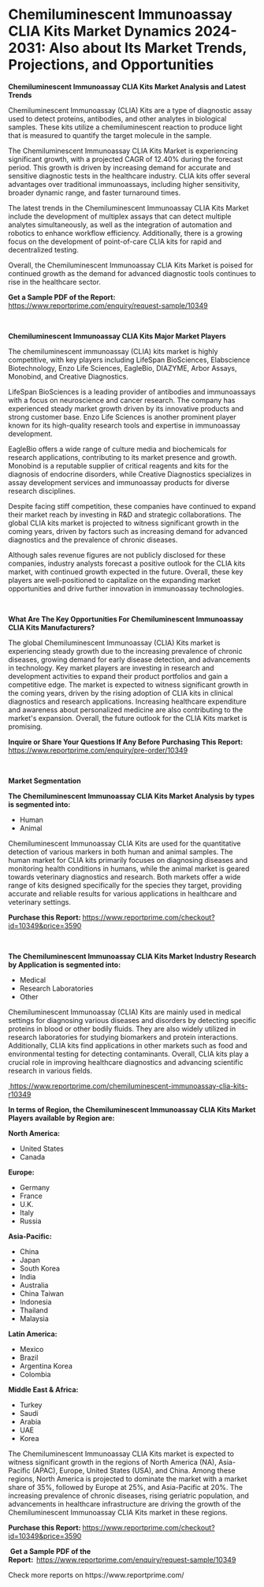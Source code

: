 <p><h1>Chemiluminescent Immunoassay CLIA Kits Market Dynamics 2024-2031: Also about Its Market Trends, Projections, and Opportunities</h1></p><p><strong>Chemiluminescent Immunoassay CLIA Kits Market Analysis and Latest Trends</strong></p>
<p><p>Chemiluminescent Immunoassay (CLIA) Kits are a type of diagnostic assay used to detect proteins, antibodies, and other analytes in biological samples. These kits utilize a chemiluminescent reaction to produce light that is measured to quantify the target molecule in the sample. </p><p>The Chemiluminescent Immunoassay CLIA Kits Market is experiencing significant growth, with a projected CAGR of 12.40% during the forecast period. This growth is driven by increasing demand for accurate and sensitive diagnostic tests in the healthcare industry. CLIA kits offer several advantages over traditional immunoassays, including higher sensitivity, broader dynamic range, and faster turnaround times.</p><p>The latest trends in the Chemiluminescent Immunoassay CLIA Kits Market include the development of multiplex assays that can detect multiple analytes simultaneously, as well as the integration of automation and robotics to enhance workflow efficiency. Additionally, there is a growing focus on the development of point-of-care CLIA kits for rapid and decentralized testing.</p><p>Overall, the Chemiluminescent Immunoassay CLIA Kits Market is poised for continued growth as the demand for advanced diagnostic tools continues to rise in the healthcare sector.</p></p>
<p><strong>Get a Sample PDF of the Report:&nbsp;</strong> <a href="https://www.reportprime.com/enquiry/request-sample/10349">https://www.reportprime.com/enquiry/request-sample/10349</a></p>
<p>&nbsp;</p>
<p><strong>Chemiluminescent Immunoassay CLIA Kits Major Market Players</strong></p>
<p><p>The chemiluminescent immunoassay (CLIA) kits market is highly competitive, with key players including LifeSpan BioSciences, Elabscience Biotechnology, Enzo Life Sciences, EagleBio, DIAZYME, Arbor Assays, Monobind, and Creative Diagnostics. </p><p>LifeSpan BioSciences is a leading provider of antibodies and immunoassays with a focus on neuroscience and cancer research. The company has experienced steady market growth driven by its innovative products and strong customer base. Enzo Life Sciences is another prominent player known for its high-quality research tools and expertise in immunoassay development. </p><p>EagleBio offers a wide range of culture media and biochemicals for research applications, contributing to its market presence and growth. Monobind is a reputable supplier of critical reagents and kits for the diagnosis of endocrine disorders, while Creative Diagnostics specializes in assay development services and immunoassay products for diverse research disciplines. </p><p>Despite facing stiff competition, these companies have continued to expand their market reach by investing in R&D and strategic collaborations. The global CLIA kits market is projected to witness significant growth in the coming years, driven by factors such as increasing demand for advanced diagnostics and the prevalence of chronic diseases. </p><p>Although sales revenue figures are not publicly disclosed for these companies, industry analysts forecast a positive outlook for the CLIA kits market, with continued growth expected in the future. Overall, these key players are well-positioned to capitalize on the expanding market opportunities and drive further innovation in immunoassay technologies.</p></p>
<p>&nbsp;</p>
<p><strong>What Are The Key Opportunities For Chemiluminescent Immunoassay CLIA Kits Manufacturers?</strong></p>
<p><p>The global Chemiluminescent Immunoassay (CLIA) Kits market is experiencing steady growth due to the increasing prevalence of chronic diseases, growing demand for early disease detection, and advancements in technology. Key market players are investing in research and development activities to expand their product portfolios and gain a competitive edge. The market is expected to witness significant growth in the coming years, driven by the rising adoption of CLIA kits in clinical diagnostics and research applications. Increasing healthcare expenditure and awareness about personalized medicine are also contributing to the market's expansion. Overall, the future outlook for the CLIA Kits market is promising.</p></p>
<p><strong>Inquire or Share Your Questions If Any Before Purchasing This Report:</strong> <a href="https://www.reportprime.com/enquiry/pre-order/10349">https://www.reportprime.com/enquiry/pre-order/10349</a></p>
<p>&nbsp;</p>
<p><strong>Market Segmentation</strong></p>
<p><strong>The Chemiluminescent Immunoassay CLIA Kits Market Analysis by types is segmented into:</strong></p>
<p><ul><li>Human</li><li>Animal</li></ul></p>
<p><p>Chemiluminescent Immunoassay CLIA Kits are used for the quantitative detection of various markers in both human and animal samples. The human market for CLIA kits primarily focuses on diagnosing diseases and monitoring health conditions in humans, while the animal market is geared towards veterinary diagnostics and research. Both markets offer a wide range of kits designed specifically for the species they target, providing accurate and reliable results for various applications in healthcare and veterinary settings.</p></p>
<p><strong>Purchase this Report:&nbsp;</strong><a href="https://www.reportprime.com/checkout?id=10349&price=3590">https://www.reportprime.com/checkout?id=10349&price=3590</a></p>
<p>&nbsp;</p>
<p><strong>The Chemiluminescent Immunoassay CLIA Kits Market Industry Research by Application is segmented into:</strong></p>
<p><ul><li>Medical</li><li>Research Laboratories</li><li>Other</li></ul></p>
<p><p>Chemiluminescent Immunoassay (CLIA) Kits are mainly used in medical settings for diagnosing various diseases and disorders by detecting specific proteins in blood or other bodily fluids. They are also widely utilized in research laboratories for studying biomarkers and protein interactions. Additionally, CLIA kits find applications in other markets such as food and environmental testing for detecting contaminants. Overall, CLIA kits play a crucial role in improving healthcare diagnostics and advancing scientific research in various fields.</p></p>
<p><a href="https://www.reportprime.com/chemiluminescent-immunoassay-clia-kits-r10349">&nbsp;https://www.reportprime.com/chemiluminescent-immunoassay-clia-kits-r10349</a></p>
<p><strong>In terms of Region, the Chemiluminescent Immunoassay CLIA Kits Market Players available by Region are:</strong></p>
<p>
    <p> <strong> North America: </strong>
        <ul>
            <li>United States</li>
            <li>Canada</li>
        </ul>
        </p> 
    <p> <strong> Europe: </strong>
        <ul>
            <li>Germany</li>
            <li>France</li>
            <li>U.K.</li>
            <li>Italy</li>
            <li>Russia</li>
        </ul>
        </p> 
    <p> <strong> Asia-Pacific: </strong>
        <ul>
            <li>China</li>
            <li>Japan</li>
            <li>South Korea</li>
            <li>India</li>
            <li>Australia</li>
            <li>China Taiwan</li>
            <li>Indonesia</li>
            <li>Thailand</li>
            <li>Malaysia</li>
        </ul>
        </p> 
    <p> <strong> Latin America: </strong>
        <ul>
            <li>Mexico</li>
            <li>Brazil</li>
            <li>Argentina Korea</li>
            <li>Colombia</li>
        </ul>
        </p> 
    <p> <strong> Middle East & Africa: </strong>
        <ul>
            <li>Turkey</li>
            <li>Saudi</li>
            <li>Arabia</li>
            <li>UAE</li>
            <li>Korea</li>
        </ul>
    </p>
    </p>
<p><p>The Chemiluminescent Immunoassay CLIA Kits market is expected to witness significant growth in the regions of North America (NA), Asia-Pacific (APAC), Europe, United States (USA), and China. Among these regions, North America is projected to dominate the market with a market share of 35%, followed by Europe at 25%, and Asia-Pacific at 20%. The increasing prevalence of chronic diseases, rising geriatric population, and advancements in healthcare infrastructure are driving the growth of the Chemiluminescent Immunoassay CLIA Kits market in these regions.</p></p>
<p><strong>Purchase this Report: </strong><a href="https://www.reportprime.com/checkout?id=10349&price=3590">https://www.reportprime.com/checkout?id=10349&price=3590</a></p>
<p>&nbsp;<strong>Get a Sample PDF of the Report:&nbsp;&nbsp;</strong><a href="https://www.reportprime.com/enquiry/request-sample/10349">https://www.reportprime.com/enquiry/request-sample/10349</a></p>
<p><strong></strong></p>
<p>Check more reports on https://www.reportprime.com/</p>